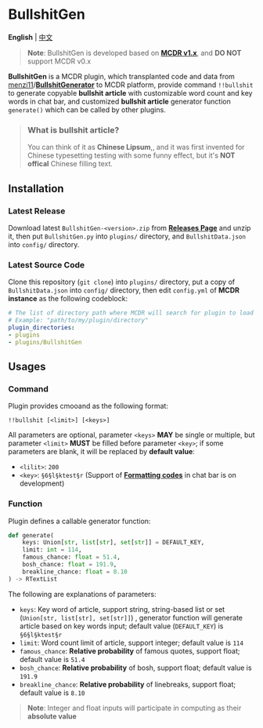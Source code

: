 # BullshitGen

**English** | [中文](README_cn.md)

> **Note**: BullshitGen is developed based on [**MCDR v1.x**](https://github.com/Fallen-Breath/MCDReforged), and **DO NOT** support MCDR v0.x

**BullshitGen** is a MCDR plugin, which transplanted code and data from [menzi11](https://github.com/menzi11)/[**BullshitGenerator**](https://github.com/menzi11/BullshitGenerator) to MCDR platform, provide command `!!bullshit` to generate copyable **bullshit article** with customizable word count and key words in chat bar, and customized **bullshit article** generator function `generate()` which can be called by other plugins.

> ### What is **bullshit article**?
> You can think of it as **Chinese Lipsum**,, and it was first invented for Chinese typesetting testing with some funny effect, but it's **NOT offical** Chinese filling text.

## Installation

### Latest Release

Download latest `BullshitGen-<version>.zip` from [**Releases Page**](https://github.com/Van-Involution/BullshitGen/releases) and unzip it, then put `BullshitGen.py` into `plugins/` directory, and `BullshitData.json` into `config/` directory.

### Latest Source Code

Clone this repository (`git clone`) into `plugins/` directory, put a copy of `BullshitData.json` into `config/` directory, then edit `config.yml` of **MCDR instance** as the following codeblock:

```YAML
# The list of directory path where MCDR will search for plugin to load
# Example: "path/to/my/plugin/directory"
plugin_directories:
- plugins
- plugins/BullshitGen
```

## Usages

### Command

Plugin provides cmooand as the following format:

```
!!bullshit [<limit>] [<keys>]
```

All parameters are optional, parameter `<keys>` **MAY** be single or multiple, but parameter `<limit>` **MUST** be filled before parameter `<key>`; if some parameters are blank, it will be replaced by **default value**:

- `<lilit>`: `200`
- `<key>`: `§6§l§ktest§r` (Support of [**Formatting codes**](https://minecraft.gamepedia.com/Formatting_codes) in chat bar is on development)

### Function

Plugin defines a callable generator function:

```Python
def generate(
    keys: Union[str, list[str], set[str]] = DEFAULT_KEY,
    limit: int = 114,
    famous_chance: float = 51.4,
    bosh_chance: float = 191.9,
    breakline_chance: float = 8.10
) -> RTextList
```

The following are explanations of parameters:

- `keys`: Key word of article, support string, string-based list or set (`Union[str, list[str], set[str]]`) , generator function will generate article based on key words input; default value (`DEFAULT_KEY`) is `§6§l§ktest§r`
- `limit`: Word count limit of article, support integer; default value is `114`
- `famous_chance`: **Relative probability** of famous quotes, support float; default value is `51.4`
- `bosh_chance`: **Relative probability** of bosh, support float; default value is `191.9`
- `breakline_chance`: **Relative probability** of linebreaks, support float; default value is `8.10`

> **Note**: Integer and float inputs will participate in computing as their **absolute value**
